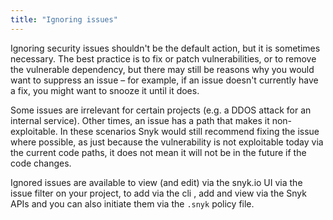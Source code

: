 ```yaml
---
title: "Ignoring issues"
---
```


Ignoring security issues shouldn't be the default action, but it is sometimes necessary. The best practice is to fix or patch vulnerabilities, or to remove the vulnerable dependency, but there may still be reasons why you would want to suppress an issue – for example, if an issue doesn't currently have a fix, you might want to snooze it until it does.  

Some issues are irrelevant for certain projects (e.g. a DDOS attack for an internal service). Other times, an issue has a path that makes it non-exploitable. In these scenarios Snyk would still recommend fixing the issue where possible, as just because the vulnerability is not exploitable today via the current code paths, it does not mean it will not be in the future if the code changes. 

Ignored issues are available to view (and edit) via the snyk.io UI via the issue filter on your project, to add via the cli , add and view via the Snyk APIs and you can also initiate them via the `.snyk` policy file. 
